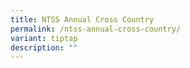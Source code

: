 ```yaml
---
title: NTSS Annual Cross Country
permalink: /ntss-annual-cross-country/
variant: tiptap
description: ""
---
```

